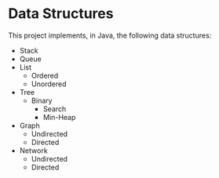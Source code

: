 # Data Structures
This project implements, in Java, the following data structures:
- Stack
- Queue
- List
    - Ordered
    - Unordered
- Tree
    - Binary 
        - Search
        - Min-Heap
- Graph
    - Undirected
    - Directed
- Network
    - Undirected
    - Directed
